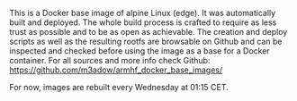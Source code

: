 This is a Docker base image of alpine Linux (edge). It was automatically built and deployed. 
The whole build process is crafted to require as less trust as possible and to be as open as achievable. The creation and deploy scripts as well as the resulting rootfs are browsable on Github and can be inspected and checked before using the image as a base for a Docker container. For all sources and more info check Github: https://github.com/m3adow/armhf_docker_base_images/

For now, images are rebuilt every Wednesday at 01:15 CET.
